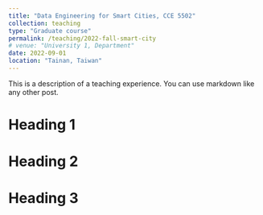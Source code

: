 ```yaml
---
title: "Data Engineering for Smart Cities, CCE 5502"
collection: teaching
type: "Graduate course"
permalink: /teaching/2022-fall-smart-city
# venue: "University 1, Department"
date: 2022-09-01
location: "Tainan, Taiwan"
---
```


This is a description of a teaching experience. You can use markdown like any other post.

Heading 1
======

Heading 2
======

Heading 3
======
